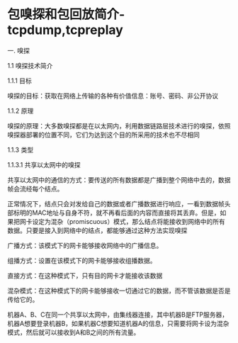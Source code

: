 # 包嗅探和包回放简介-tcpdump,tcpreplay

一.  嗅探



1.1  嗅探技术简介



1.1.1  目标



嗅探的目标：获取在网络上传输的各种有价值信息：账号、密码、非公开协议



1.1.2  原理



嗅探的原理：大多数嗅探都是在以太网内，利用数据链路层技术进行的嗅探，依照嗅探器部署的位置不同，它们为达到这个目的所采用的技术也不尽相同



1.1.3  类型



1.1.3.1  共享以太网中的嗅探



共享以太网中的通信的方式：要传送的所有数据都是广播到整个网络中去的，数据帧会流经每个结点。



正常情况下，结点只会对发给自己的数据或者广播数据进行响应，一看到数据帧头部标明的MAC地址与自身不符，就不再看后面的内容而直接将其丢弃。但是，如果把网卡设定为混杂（promiscuous）模式，那么结点将能接收到网络中的所有数据。只要是接入到网络中的结点，都能够通过这种方法实现嗅探



 



广播方式：该模式下的网卡能够接收网络中的广播信息。　　　　

组播方式：设置在该模式下的网卡能够接收组播数据。 　　

直接方式：在这种模式下，只有目的网卡才能接收该数据



混杂模式：在这种模式下的网卡能够接收一切通过它的数据，而不管该数据是否是传给它的。







机器A、B、C在同一个共享以太网中，由集线器连接，其中机器B是FTP服务器，机器A想要登录机器B，如果机器C想要知道机器A的信息，只需要将网卡设为混杂模式，然后就可以接收到A和B之间的所有流量。

